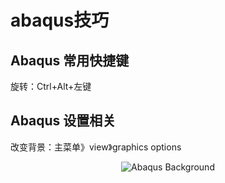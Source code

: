 # abaqus技巧

## Abaqus 常用快捷键
旋转：Ctrl+Alt+左键

## Abaqus 设置相关
改变背景：主菜单》view》graphics options
<center>

![Abaqus Background](https://github.com/youshenfan/abaqus-/blob/master/pics/abaqus-background.PNG)
</center>
